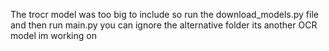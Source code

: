 The trocr model was too big to include so run the download_models.py file and then run main.py 
you can ignore the alternative folder its another OCR model im working on
